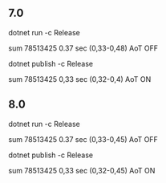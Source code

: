 ## 7.0

dotnet run -c Release

sum 78513425
0.37 sec (0,33-0,48) AoT OFF

dotnet publish -c Release

sum 78513425
0,33 sec (0,32-0,4) AoT ON


## 8.0

dotnet run -c Release

sum 78513425
0.37 sec (0,33-0,45) AoT OFF

dotnet publish -c Release

sum 78513425
0,33 sec (0,32-0,45) AoT ON
